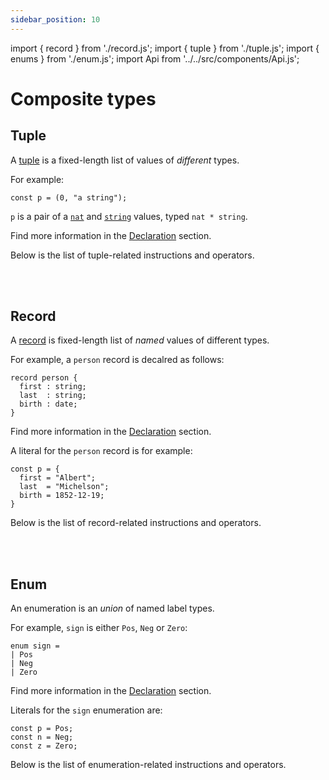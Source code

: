 ```yaml
---
sidebar_position: 10
---
```


import { record } from './record.js';
import { tuple } from './tuple.js';
import { enums } from './enum.js';
import Api from '../../src/components/Api.js';

# Composite types

## Tuple

A [tuple](/docs/reference/types#tuple) is a fixed-length list of values of *different* types.

For example:
```archetype
const p = (0, "a string");
```

`p` is a pair of a [`nat`](/docs/reference/types#nat) and [`string`](/docs/reference/types#string) values, typed `nat * string`.

Find more information in the [Declaration](/docs/reference/declarations/compositetypes#tuple) section.

Below is the list of tuple-related instructions and operators.

<Api title="Instructions" data={tuple.instructions} />
<br/>
<Api title="Operators" data={tuple.operators} />
<br/>

## Record

A [record](/docs/reference/types#record) is fixed-length list of *named* values of different types.

For example, a `person` record is decalred as follows:
```archetype
record person {
  first : string;
  last  : string;
  birth : date;
}
```

Find more information in the [Declaration](/docs/reference/declarations/compositetypes#record) section.

A literal for the `person` record is for example:
```archetype
const p = {
  first = "Albert";
  last  = "Michelson";
  birth = 1852-12-19;
}
```

Below is the list of record-related instructions and operators.

<Api title="Instructions" data={record.instructions} />
<br/>
<Api title="Operators" data={record.operators} />
<br/>

## Enum

An enumeration is an *union* of named label types.

For example, `sign` is either `Pos`, `Neg` or `Zero`:
```archetype
enum sign =
| Pos
| Neg
| Zero
```

Find more information in the [Declaration](/docs/reference/declarations/compositetypes#enum) section.

Literals for the `sign` enumeration are:
```archetype
const p = Pos;
const n = Neg;
const z = Zero;
```

Below is the list of enumeration-related instructions and operators.

<Api title="Instructions" data={enums.instructions} />
<br/>
<Api title="Operators" data={enums.expressions} />
<br/>

